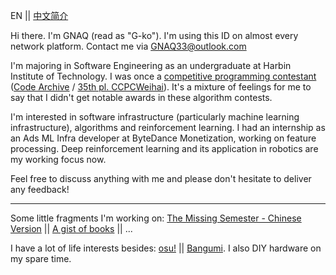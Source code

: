 EN || [中文简介](https://github.com/GNAQ/GNAQ/blob/main/README_cn.md)

Hi there. I'm GNAQ (read as "G-ko"). I'm using this ID on almost every network platform. Contact me via [GNAQ33@outlook.com](mailto:gnaq33@outlook.com)

I'm majoring in Software Engineering as an undergraduate at Harbin Institute of Technology. I was once a <ins>competitive programming contestant</ins> ([Code Archive](https://github.com/GNAQ/Algorithm-Contest-Archive) / [35th pl. CCPCWeihai](https://board.xcpcio.com/ccpc/8th/weihai?group=%E6%AD%A3%E5%BC%8F%E9%98%9F%E4%BC%8D)). It's a mixture of feelings for me to say that I didn't get notable awards in these algorithm contests. 

I'm interested in software infrastructure (particularly machine learning infrastructure), algorithms and reinforcement learning. I had an internship as an Ads ML Infra developer at ByteDance Monetization, working on feature processing. Deep reinforcement learning and its application in robotics are my working focus now.

Feel free to discuss anything with me and please don't hesitate to deliver any feedback!

---

Some little fragments I'm working on: [The Missing Semester - Chinese Version](https://github.com/CN-missemi/CN_missemi) || [A gist of books]() || ...

I have a lot of life interests besides: [osu!](https://osu.ppy.sh/users/13200045) || [Bangumi](https://bgm.tv/user/gnaq). I also DIY hardware on my spare time.
